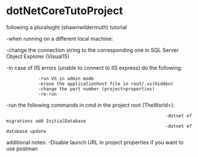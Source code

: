# dotNetCoreTutoProject
following a pluralsight (shawnwildermuth) tutorial

-when running on a different local machine:

  -change the connection string to the corresponding one in SQL Server Object Explorer (Visual15)
  
  -in case of IIS errors (unable to connect to IIS express) do the following:  
  
                -run VS in admin mode
                -erase the applicationhost file in root/.vs(hidden)
                -change the port number (project>properties)
                -re-run
                
  -run the following commands in cmd in the project root (TheWorld>): 
  
                                                                -dotnet ef migrations add InitialDatabase
                                                                -dotnet ef database update
                                                                

additional notes:
-Disable launch URL in project properties if you want to use postman

